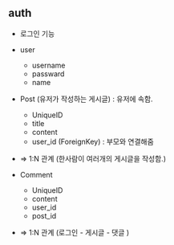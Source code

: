 ## auth
- 로그인 기능 
- user 
    - username
    - passward
    - name

- Post (유저가 작성하는 게시글) : 유저에 속함.
    - UniqueID
    - title
    - content 
    - user_id (ForeignKey) : 부모와 연결해줌

- => 1:N 관계 (한사람이 여러개의 게시글을 작성함.)

- Comment
    - UniqueID
    - content
    - user_id
    - post_id

- => 1:N 관계 (로그인 - 게시글 - 댓글 )